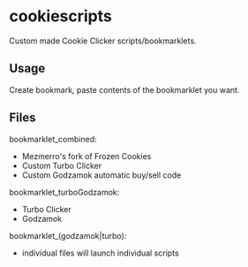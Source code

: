 # cookiescripts

Custom made Cookie Clicker scripts/bookmarklets.

## Usage

Create bookmark, paste contents of the bookmarklet you want.


## Files

bookmarklet_combined:
- Mezmerro's fork of Frozen Cookies
- Custom Turbo Clicker
- Custom Godzamok automatic buy/sell code

bookmarklet_turboGodzamok:
- Turbo Clicker
- Godzamok

bookmarklet_(godzamok|turbo):
- individual files will launch individual scripts

